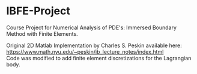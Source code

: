 # IBFE-Project 

Course Project for Numerical Analysis of PDE's:
Immersed Boundary Method with Finite Elements.  

Original 2D Matlab Implementation by Charles S. Peskin available here: https://www.math.nyu.edu/~peskin/ib_lecture_notes/index.html  
Code was modified to add finite element discretizations for the Lagrangian body.
